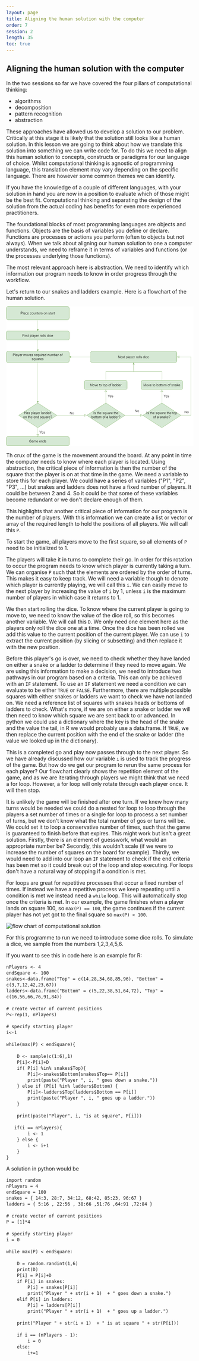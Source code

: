 ```yaml
---
layout: page
title: Aligning the human solution with the computer
order: 7
session: 2
length: 35
toc: true
---
```


## Aligning the human solution with the computer

In the two sessions so far we have covered the four pillars of computational thinking:

* algorithms
* decomposition
* pattern recognition
* abstraction

These approaches have allowed us to develop a solution to our problem. Critically at this stage it is likely that the solution still looks like a human solution. In this lesson we are going to think about how we translate this solution into something we can write code for. To do this we need to align this human solution to concepts, constructs or paradigms for our language of choice. Whilst computational thinking is agnostic of programming language, this translation element may vary depending on the specific language. There are however some common themes we can identify.

If you have the knowledge of a couple of different languages, with your solution in hand you are now in a position to evaluate which of those might be the best fit. Computational thinking and separating the design of the solution from the actual coding has benefits for even more experienced practitioners.

The foundational blocks of most programming languages are objects and functions. Objects are the basis of variables you define or declare. Functions are processes or actions you perform (often to objects but not always). When we talk about aligning our human solution to one a computer understands, we need to reframe it in terms of variables and functions (or the processes underlying those functions).

The most relevant approach here is abstraction. We need to identify which information our program needs to know in order progress through the workflow.

Let's return to our snakes and ladders example. Here is a flowchart of the human solution. 

![flow chart of human solution](../images/snakes_human.png)

Th crux of the game is the movement around the board. At any point in time the computer needs to know where each player is located. Using abstraction, the critical piece of information is then the number of the square that the player is on at that time in the game. We need a variable to store this for each player. We could have a series of variables ("P1", "P2", "P3", ...) but snakes and ladders does not have a fixed number of players. It could be between 2 and 4. So it could be that some of these variables become redundant or we don't declare enough of them. 

This highlights that another critical piece of information for our program is the number of players. With this information we can create a list or vector or array of the required length to hold the positions of all players. We will call this `P`. 

To start the game, all players move to the first square, so all elements of `P` need to be initialized to 1. 

The players will take it in turns to complete their go. In order for this rotation to occur the program needs to know which player is currently taking a turn. We can organise `P` such that the elements are ordered by the order of turns. This makes it easy to keep track. We will need a variable though to denote which player is currently playing, we will call this `i`. We can easily move to the next player by increasing the value of `i` by 1, unless `i` is the maximum number of players in which case it returns to 1.  

We then start rolling the dice. To know where the current player is going to move to, we need to know the value of the dice roll, so this becomes another variable. We will call this `D`. We only need one element here as the players only roll the dice one at a time. Once the dice has been rolled we add this value to the current position of the current player. We can use `i` to extract the current position (by slicing or subsetting) and then replace it with the new position.

Before this player's go is over, we need to check whether they have landed on either a snake or a ladder to determine if they need to move again. We are using this information to make a decision, we need to introduce two pathways in our program based on a criteria. This can only be achieved with an `IF` statement. To use an `IF` statement we need a condition we can evaluate to be either `TRUE` or `FALSE`. Furthermore, there are multiple possible squares with either snakes or ladders we want to check we have not landed on. We need a reference list of squares with snakes heads or bottoms of ladders to check. What's more, if we are on either a snake or ladder we will then need to know which square we are sent back to or advanced. In python we could use a dictionary where the key is the head of the snake and the value the tail, in R we would probably use a data.frame. If `TRUE`, we then replace the current position with the end of the snake or ladder (the value we looked up in the dictionary). 

This is a completed go and play now passes through to the next player. So we have already discussed how our variable `i` is used to track the progress of the game. But how do we get our program to rerun the same process for each player? Our flowchart clearly shows the repetition element of the game, and as we are iterating through players we might think that we need a for loop. However, a for loop will only rotate through each player once. It will then stop. 

It is unlikely the game will be finished after one turn. If we knew how many turns would be needed we could do a nested for loop to loop through the players a set number of times or a single for loop to process a set number of turns, but we don't know what the total number of gos or turns will be. We could set it to loop a conservative number of times, such that the game is guaranteed to finish before that expires. This might work but isn't a great solution. Firstly, there is an element of guesswork, what would an appropriate number be? Secondly, this wouldn't scale (if we were to increase the number of squares on the board for example). Thirdly, we would need to add into our loop an `IF` statement to check if the end criteria has been met so it could break out of the loop and stop executing. For loops don't have a natural way of stopping if a condition is met. 

For loops are great for repetitive processes that occur a fixed number of times. If instead we have a repetitive process we keep repeating until a condition is met we instead need a `while` loop. This will automatically stop once the criteria is met. In our example, the game finishes when a player lands on square 100, so `max(P) == 100`, the game continues if the current player has not yet got to the final square so `max(P) < 100`.


![flow chart of computational solution](../images/snakes_programme.png)

For this programme to run we need to introduce some dice rolls. To simulate a dice, we sample from the numbers 1,2,3,4,5,6. 

If you want to see this in code here is an example for R:

```
nPlayers <- 4
endSquare <- 100
snakes<-data.frame("Top" = c(14,28,34,68,85,96), "Bottom" = c(3,7,12,42,23,67))
ladders<-data.frame("Bottom" = c(5,22,38,51,64,72), "Top" = c(16,56,66,76,91,84))

# create vector of current positions
P<-rep(1, nPlayers)

# specify starting player
i<-1

while(max(P) < endSquare){

    D <- sample(c(1:6),1)
    P[i]<-P[i]+D
    if( P[i] %in% snakes$Top){
        P[i]<-snakes$Bottom[snakes$Top== P[i]]
        print(paste("Player ", i, " goes down a snake."))
    } else if (P[i] %in% ladders$Bottom) {
        P[i]<-ladders$Top[ladders$Bottom == P[i]]
        print(paste("Player ", i, " goes up a ladder."))
    }

    print(paste("Player", i, "is at square", P[i])) 
 
   if(i == nPlayers){
        i <- 1
    } else {
        i <- i+1
    }
}
```

A solution in python would be

```
import random
nPlayers = 4
endSquare = 100
snakes = { 14:3, 28:7, 34:12, 68:42, 85:23, 96:67 }
ladders = { 5:16 , 22:56 , 38:66 ,51:76 ,64:91 ,72:84 }

# create vector of current positions
P = [1]*4

# specify starting player
i = 0

while max(P) < endSquare:

    D = random.randint(1,6)
    print(D)
    P[i] = P[i]+D
    if P[i] in snakes:
        P[i] = snakes[P[i]]
        print("Player " + str(i + 1)  + " goes down a snake.") 
    elif P[i] in ladders:
        P[i] = ladders[P[i]]
        print("Player " + str(i + 1)  + " goes up a ladder.") 
    
    print("Player " + str(i + 1)  + " is at square " + str(P[i])) 
 
    if i == (nPlayers - 1):
        i = 0
    else:
        i+=1

```
